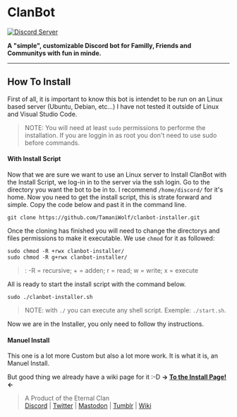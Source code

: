 # ClanBot
[![Discord Server](https://img.shields.io/discord/720746186788831323?color=%237289da&label=discord&logo=discord&style=flat-square)](https://discord.gg/6qcehmM)

**A "simple", customizable Discord bot for Familly, Friends and Communitys with fun in minde.**

***
## How To Install
First of all, it is important to know this bot is intendet to be run on an Linux based server (Ubuntu, Debian, etc...) I have not tested it outside of Linux and Visual Studio Code. 

> NOTE: You will need at least `sudo` permissions to performe the installation. If you are loggin in as root you don't need to use sudo before commands.

#### With Install Script
Now that we are sure we want to use an Linux server to Install ClanBot with the Install Script, we log-in in to the server via the ssh login.
Go to the directory you want the bot to be in to.
I recommend `/home/discord/` for it's home.
Now you need to get the install script, this is strate forward and simple. Copy the code below and past it in the command line.

```shell
git clone https://github.com/TamaniWolf/clanbot-installer.git
``` 
Once the cloning has finished you will need to change the directorys and files permissions to make it executable.
We use `chmod` for it as followed:
```shell
sudo chmod -R +rwx clanbot-installer/
sudo chmod -R g+rwx clanbot-installer/
```
> : -R = recursive; + = adden; r = read; w = write; x = execute

All is ready to start the install script with the command below.
```shell
sudo ./clanbot-installer.sh
``` 
> NOTE: with `./` you can execute any shell script. Exemple: `./start.sh`.

Now we are in the Installer, you only need to follow thy instructions.


#### Manuel Install
This one is a lot more Custom but also a lot more work. It is what it is, an Manuel Install.

But good thing we already have a wiki page for it :-D
**-> [To the Install Page!](https://github.com/TamaniWolf/ClanBot/wiki/installation-and-setup) <-**



> A Product of the Eternal Clan <br> [Discord](https://discord.gg/6qcehmM) | [Twitter](https://twitter.com/RealTweetWolf) | [Mastodon](https://mastodon.social/@tamaniwolf) | [Tumblr](https://www.tumblr.com/eternalclan) | [Wiki](https://github.com/TamaniWolf/ClanBot/wiki)